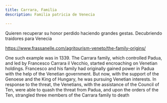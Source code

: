 ```yaml
---
title: Carrara, Familia
description: Familia patricia de Venecia

---
```


Quieren recuperar su honor perdido haciendo grandes gestas. Decubriendo traidores para Venecia


https://www.frassanelle.com/agritourism-veneto/the-family-origins/

 One such example was in
1339. The Carrara family, which controlled Padua, and led by Francesco
Carrara il Vecchio, started encroaching on Venetian holdings. Francesco
and his family had originally gained power in Padua with the help of the
Venetian government. But now, with the support of the Genoese and
the King of Hungary, he was pursuing Venetian interests. In response to
the threat, the Venetians, with the assistance of the Council of Ten, were
able to quash the threat from Padua, and upon the orders of the Ten,
strangled three members of the Carrara family to death